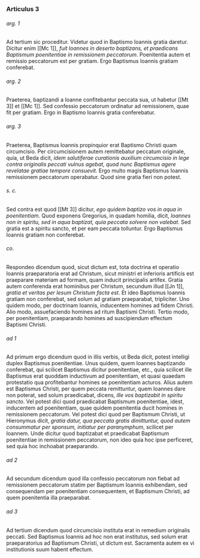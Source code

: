 ### Articulus 3

###### arg. 1
Ad tertium sic proceditur. Videtur quod in Baptismo Ioannis gratia daretur. Dicitur enim [[Mc 1]], *fuit Ioannes in deserto baptizans, et praedicans Baptismum poenitentiae in remissionem peccatorum*. Poenitentia autem et remissio peccatorum est per gratiam. Ergo Baptismus Ioannis gratiam conferebat.

###### arg. 2
Praeterea, baptizandi a Ioanne confitebantur peccata sua, ut habetur [[Mt 3]] et [[Mc 1]]. Sed confessio peccatorum ordinatur ad remissionem, quae fit per gratiam. Ergo in Baptismo Ioannis gratia conferebatur.

###### arg. 3
Praeterea, Baptismus Ioannis propinquior erat Baptismo Christi quam circumcisio. Per circumcisionem autem remittebatur peccatum originale, quia, ut Beda dicit, *idem salutiferae curationis auxilium circumcisio in lege contra originalis peccati vulnus agebat, quod nunc Baptismus agere revelatae gratiae tempore consuevit*. Ergo multo magis Baptismus Ioannis remissionem peccatorum operabatur. Quod sine gratia fieri non potest.

###### s. c.
Sed contra est quod [[Mt 3]] dicitur, *ego quidem baptizo vos in aqua in poenitentiam*. Quod exponens Gregorius, in quadam homilia, dicit, *Ioannes non in spiritu, sed in aqua baptizat, quia peccata solvere non valebat*. Sed gratia est a spiritu sancto, et per eam peccata tolluntur. Ergo Baptismus Ioannis gratiam non conferebat.

###### co.
Respondeo dicendum quod, sicut dictum est, tota doctrina et operatio Ioannis praeparatoria erat ad Christum, sicut ministri et inferioris artificis est praeparare materiam ad formam, quam inducit principalis artifex. Gratia autem conferenda erat hominibus per Christum, secundum illud [[Jn 1]], *gratia et veritas per Iesum Christum facta est*. Et ideo Baptismus Ioannis gratiam non conferebat, sed solum ad gratiam praeparabat, tripliciter. Uno quidem modo, per doctrinam Ioannis, inducentem homines ad fidem Christi. Alio modo, assuefaciendo homines ad ritum Baptismi Christi. Tertio modo, per poenitentiam, praeparando homines ad suscipiendum effectum Baptismi Christi.

###### ad 1
Ad primum ergo dicendum quod in illis verbis, ut Beda dicit, potest intelligi duplex Baptismus poenitentiae. Unus quidem, quem Ioannes baptizando conferebat, qui scilicet Baptismus dicitur poenitentiae, etc., quia scilicet ille Baptismus erat quoddam inductivum ad poenitentiam, et quasi quaedam protestatio qua profitebantur homines se poenitentiam acturos. Alius autem est Baptismus Christi, per quem peccata remittuntur, quem Ioannes dare non poterat, sed solum praedicabat, dicens, *ille vos baptizabit in spiritu sancto*. Vel potest dici quod praedicabat Baptismum poenitentiae, idest, inducentem ad poenitentiam, quae quidem poenitentia ducit homines in remissionem peccatorum. Vel potest dici quod per Baptismum Christi, ut Hieronymus dicit, *gratia datur, qua peccata gratis dimittuntur, quod autem consummatur per sponsum, initiatur per paranymphum*, scilicet per Ioannem. Unde dicitur quod baptizabat et praedicabat Baptismum poenitentiae in remissionem peccatorum, non ideo quia hoc ipse perficeret, sed quia hoc inchoabat praeparando.

###### ad 2
Ad secundum dicendum quod illa confessio peccatorum non fiebat ad remissionem peccatorum statim per Baptismum Ioannis exhibendam, sed consequendam per poenitentiam consequentem, et Baptismum Christi, ad quem poenitentia illa praeparabat.

###### ad 3
Ad tertium dicendum quod circumcisio instituta erat in remedium originalis peccati. Sed Baptismus Ioannis ad hoc non erat institutus, sed solum erat praeparatorius ad Baptismum Christi, ut dictum est. Sacramenta autem ex vi institutionis suum habent effectum.

